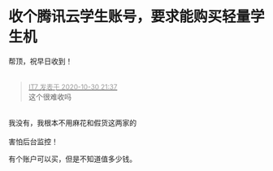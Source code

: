 # 收个腾讯云学生账号，要求能购买轻量学生机


帮顶，祝早日收到！<br />
<br />
<img src="static/image/smiley/default/time.gif" smilieid="15" border="0" alt="" /><img src="static/image/smiley/default/time.gif" smilieid="15" border="0" alt="" /><img src="static/image/smiley/default/time.gif" smilieid="15" border="0" alt="" />

<div class="quote"><blockquote><font size="2"><a href="https://www.hostloc.com/forum.php?mod=redirect&amp;goto=findpost&amp;pid=9377850&amp;ptid=760396" target="_blank"><font color="#999999">IT7 发表于 2020-10-30 21:37</font></a></font><br />
这个很难收吗</blockquote></div><br />
我没有，我根本不用麻花和假货这两家的<br />
<br />
害怕后台监控！

有个账户可以买，但是不知道值多少钱。
